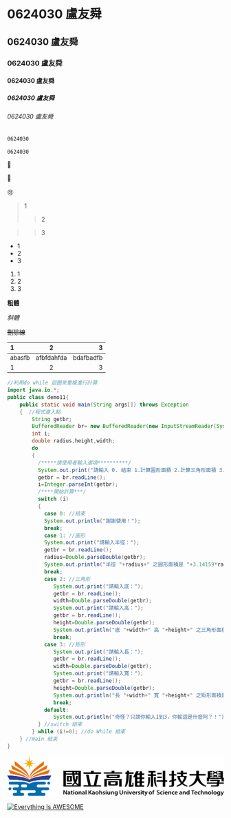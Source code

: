 # 0624030 盧友舜

## 0624030 盧友舜

### 0624030 盧友舜

#### 0624030 盧友舜

##### 0624030 盧友舜

###### 0624030 盧友舜

`0624030`

```
0624030
```
:snake:

:chicken:

:accept:

>1
>>2

>>3

* 1
* 2
* 3


1. 1
2. 2
3. 3

**粗體**

*斜體*

~~刪除線~~

| 1 | 2 | 3 |
| :----- | :-----: | -----: |
| abasfb | afbfdahfda | bdafbadfb |
| 1 | 2 | 3 |

```java
//利用do while 迴圈來重複進行計算
import java.io.*;
public class demo11{  
	public static void main(String args[]) throws Exception
	{  //程式進入點
		String getbr;
		BufferedReader br= new BufferedReader(new InputStreamReader(System.in));
		int i;
		double radius,height,width;
		do
		{
		  /*****請使用者輸入選項**********/
		  System.out.print("請輸入 0. 結束 1.計算圓形面積 2.計算三角形面積 3.矩形面積：");
		  getbr = br.readLine();
		  i=Integer.parseInt(getbr);
		  /****開始計算***/
		  switch (i)
		  {
		    case 0: //結束
			System.out.println("謝謝使用！");
			break;
		    case 1: //圓形
		   	System.out.print("請輸入半徑：");
			getbr = br.readLine();
			radius=Double.parseDouble(getbr);
			System.out.println("半徑 "+radius+" 之圓形面積是 "+3.14159*radius*radius);
			break;
		    case 2: //三角形
			   System.out.print("請輸入底：");
			   getbr = br.readLine();
			   width=Double.parseDouble(getbr);
			   System.out.print("請輸入高：");
			   getbr = br.readLine();
			   height=Double.parseDouble(getbr);
			   System.out.println("底 "+width+" 高 "+height+" 之三角形面積是"+width*height/2);
			   break;
		    case 3: //矩形
			   System.out.print("請輸入長：");
			   getbr = br.readLine();
			   width=Double.parseDouble(getbr);
			   System.out.print("請輸入寬：");
			   getbr = br.readLine();
			   height=Double.parseDouble(getbr);
			   System.out.println("長 "+width+" 寬 "+height+" 之矩形面積是"+width*height);
			   break;
		    default:
			   System.out.println("奇怪？只請你輸入1到3，你輸這是什麼阿？！");
		  } //switch 結束
		} while (i!=0); //do While 結束
	} //main 結束
}
```

![NKFUST](nkust.png "第一科大")

[![Everything Is AWESOME](https://img.youtube.com/vi/StTqXEQ2l-Y/0.jpg)](https://www.youtube.com/watch?v=StTqXEQ2l-Y "Everything Is AWESOME")


